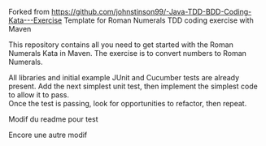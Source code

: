 Forked from https://github.com/johnstinson99/-Java-TDD-BDD-Coding-Kata---Exercise
Template for Roman Numerals TDD coding exercise with Maven

This repository contains all you need to get started with the Roman Numerals Kata in Maven.
The exercise is to convert numbers to Roman Numerals.  

All libraries and initial example JUnit and Cucumber tests are already present.
Add the next simplest unit test, then implement the simplest code to allow it to pass.  
Once the test is passing, look for opportunities to refactor, then repeat.

Modif du readme pour test

Encore une autre modif
